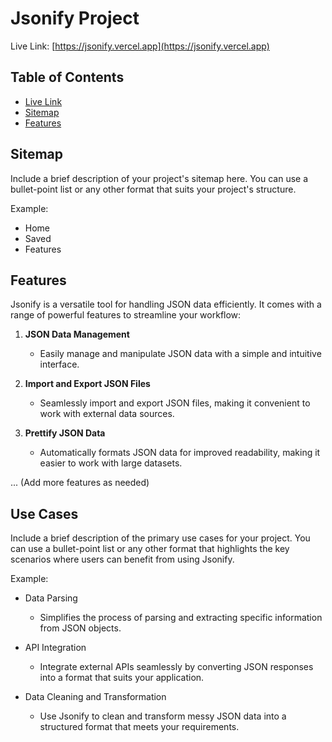 # Jsonify Project

Live Link: [https://jsonify.vercel.app](https://jsonify.vercel.app)

## Table of Contents

-   [Live Link](#live-link)
-   [Sitemap](#sitemap)
-   [Features](#features)

## Sitemap

Include a brief description of your project's sitemap here. You can use a bullet-point list or any other format that suits your project's structure.

Example:

-   Home
-   Saved
-   Features

## Features

Jsonify is a versatile tool for handling JSON data efficiently. It comes with a range of powerful features to streamline your workflow:

1. **JSON Data Management**

    - Easily manage and manipulate JSON data with a simple and intuitive interface.

2. **Import and Export JSON Files**

    - Seamlessly import and export JSON files, making it convenient to work with external data sources.

3. **Prettify JSON Data**
    - Automatically formats JSON data for improved readability, making it easier to work with large datasets.

... (Add more features as needed)

## Use Cases

Include a brief description of the primary use cases for your project. You can use a bullet-point list or any other format that highlights the key scenarios where users can benefit from using Jsonify.

Example:

-   Data Parsing

    -   Simplifies the process of parsing and extracting specific information from JSON objects.

-   API Integration

    -   Integrate external APIs seamlessly by converting JSON responses into a format that suits your application.

-   Data Cleaning and Transformation
    -   Use Jsonify to clean and transform messy JSON data into a structured format that meets your requirements.

